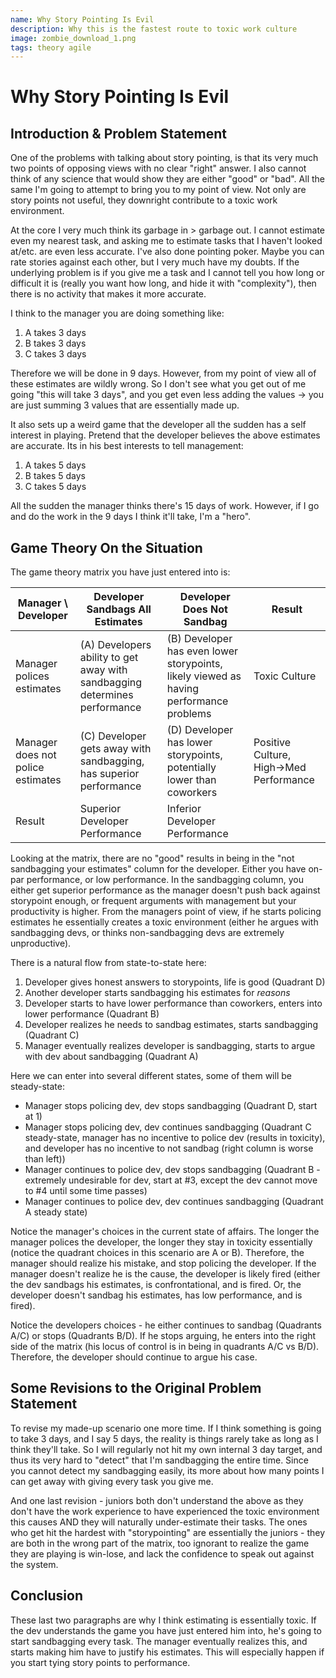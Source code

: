 ```yaml
---
name: Why Story Pointing Is Evil
description: Why this is the fastest route to toxic work culture
image: zombie_download_1.png
tags: theory agile
---
```


# Why Story Pointing Is Evil

## Introduction & Problem Statement
One of the problems with talking about story pointing, is that its very much two points of opposing views with no clear "right" answer. 
I also cannot think of any science that would show they are either "good" or "bad". All the same I'm going to attempt to bring you to my point
of view. Not only are story points not useful, they downright contribute to a toxic work environment.

At the core I very much think its garbage in > garbage out. I cannot estimate even my nearest task, and asking me to estimate tasks that I haven't looked at/etc. are even less accurate. 
I've also done pointing poker. Maybe you can rate stories against each other, but I very much have my doubts. If the underlying problem is if you give me a task and I cannot tell you how 
long or difficult it is (really you want how long, and hide it with "complexity"), then there is no activity that makes it more accurate.

I think to the manager you are doing something like:
1. A takes 3 days
2. B takes 3 days
3. C takes 3 days

Therefore we will be done in 9 days. However, from my point of view all of these estimates are wildly wrong. So I don't see what you get out of me going "this will take 3 days", and you get 
even less adding the values -> you are just summing 3 values that are essentially made up.

It also sets up a weird game that the developer all the sudden has a self interest in playing. Pretend that the developer believes the above estimates are accurate. Its in his best interests to tell management:  
1. A takes 5 days  
2. B takes 5 days  
3. C takes 5 days  

All the sudden the manager thinks there's 15 days of work. However, if I go and do the work in the 9 days I think it'll take, I'm a "hero".

## Game Theory On the Situation

The game theory matrix you have just entered into is:

| Manager \ Developer               | Developer Sandbags All Estimates                                           | Developer Does Not Sandbag                                                             |  Result       |
|-----------------------------------|----------------------------------------------------------------------------|----------------------------------------------------------------------------------------|---------------|
| Manager polices estimates         | (A) Developers ability to get away with sandbagging determines performance | (B) Developer has even lower storypoints, likely viewed as having performance problems | Toxic Culture |
| Manager does not police estimates | (C) Developer gets away with sandbagging, has superior performance         | (D) Developer has lower storypoints, potentially lower than coworkers                  | Positive Culture, High->Med Performance |
| Result                            | Superior Developer Performance                                             | Inferior Developer Performance                                                         |               |

Looking at the matrix, there are no "good" results in being in the "not sandbagging your estimates" column for the developer. Either you have on-par performance, or low performance.
In the sandbagging column, you either get superior performance as the manager doesn't push back against storypoint enough, or frequent arguments with management but your
productivity is higher. From the managers point of view, if he starts policing estimates he essentially creates a toxic environment (either he argues with sandbagging devs, or
thinks non-sandbagging devs are extremely unproductive).

There is a natural flow from state-to-state here:
1. Developer gives honest answers to storypoints, life is good (Quadrant D)
2. Another developer starts sandbagging his estimates for *reasons*
3. Developer starts to have lower performance than coworkers, enters into lower performance (Quadrant B)
4. Developer realizes he needs to sandbag estimates, starts sandbagging (Quadrant C)
5. Manager eventually realizes developer is sandbagging, starts to argue with dev about sandbagging (Quadrant A)  
   
Here we can enter into several different states, some of them will be steady-state:  
* Manager stops policing dev, dev stops sandbagging (Quadrant D, start at 1)
* Manager stops policing dev, dev continues sandbagging (Quadrant C steady-state, manager has no incentive to police dev (results in toxicity), and developer has no incentive to not sandbag (right column is worse than left))  
* Manager continues to police dev, dev stops sandbagging (Quadrant B - extremely undesirable for dev, start at #3, except the dev cannot move to #4 until some time passes)  
* Manager continues to police dev, dev continues sandbagging (Quadrant A steady state)

Notice the manager's choices in the current state of affairs. The longer the manager polices the developer, the longer they stay in toxicity essentially (notice the quadrant choices in this scenario
are A or B). Therefore, the manager should realize his mistake, and stop policing the developer. If the manager doesn't realize he is the cause, the developer is likely fired (either the dev
sandbags his estimates, is confrontational, and is fired. Or, the developer doesn't sandbag his estimates, has low performance, and is fired).

Notice the developers choices - he either continues to sandbag (Quadrants A/C) or stops (Quadrants B/D). If he stops arguing, he enters into the right side of the matrix (his locus of control is in being in quadrants A/C vs B/D). 
Therefore, the developer should continue to argue his case.

## Some Revisions to the Original Problem Statement

To revise my made-up scenario one more time. If I think something is going to take 3 days, and I say 5 days, the reality is things rarely take as long as I think they'll take. So I will regularly
not hit my own internal 3 day target, and thus its very hard to "detect" that I'm sandbagging the entire time. Since you cannot detect my sandbagging easily, its more about how many points I can get
away with giving every task you give me.

And one last revision - juniors both don't understand the above as they don't have the work experience to have experienced the toxic environment this causes AND they will naturally under-estimate their
tasks. The ones who get hit the hardest with "storypointing" are essentially the juniors - they are both in the wrong part of the matrix, too ignorant to realize the game they are playing is win-lose,
and lack the confidence to speak out against the system.

## Conclusion

These last two paragraphs are why I think estimating is essentially toxic. If the dev understands the game you have just entered him into, he's going to start sandbagging every task. The manager 
eventually realizes this, and starts making him have to justify his estimates. This will especially happen if you start tying story points to performance.
